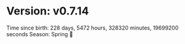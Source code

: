 # Version: v0.7.14
Time since birth: 228 days, 5472 hours, 328320 minutes, 19699200 seconds
Season: Spring 🌸
